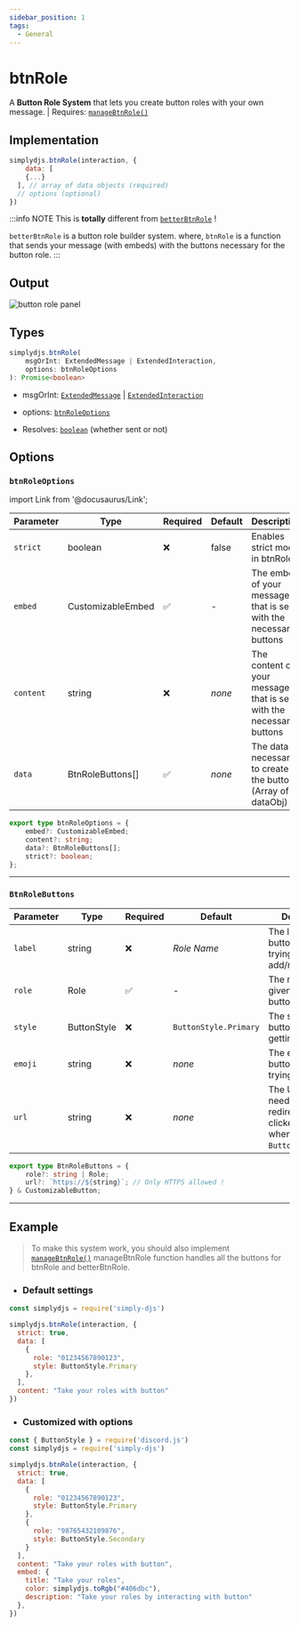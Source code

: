 ```yaml
---
sidebar_position: 1
tags:
  - General
---
```


# btnRole

A **Button Role System** that lets you create button roles with your own message. | Requires: [`manageBtnRole()`](/docs/handler/manageBtnRole)

## Implementation

```js
simplydjs.btnRole(interaction, {
	data: [
    {...}
  ], // array of data objects (required)
  // options (optional)
})
```

:::info NOTE
This is **totally** different from [`betterBtnRole`](/docs/systems/betterBtnRole) !

`betterBtnRole` is a button role builder system. where,
`btnRole` is a function that sends your message (with embeds) with the buttons necessary for the button role.
:::

## Output

![button role panel](https://i.postimg.cc/Wz2Hq6Gd/image.png)

## Types
```ts
simplydjs.btnRole(
	msgOrInt: ExtendedMessage | ExtendedInteraction,
	options: btnRoleOptions
): Promise<boolean>
```

- msgOrInt: [`ExtendedMessage`](/docs/typedef/ExtendedMessage) | [`ExtendedInteraction`](/docs/typedef/ExtendedInteraction)
- options: [`btnRoleOptions`](#btnroleoptions)

- Resolves: [`boolean`](https://developer.mozilla.org/en-US/docs/Web/JavaScript/Reference/Global_Objects/Boolean) (whether sent or not)

## Options

### `btnRoleOptions`

import Link from '@docusaurus/Link';

| Parameter | Type | Required | Default    | Description |
| --------- | ----- | -------- | -------- | ---------- |
| `strict` | <Link to="https://developer.mozilla.org/en-US/docs/Web/JavaScript/Reference/Global_Objects/Boolean">boolean</Link>       | ❌ | false | Enables strict mode in btnRole |
| `embed` | <Link to="/docs/typedef/CustomizableEmbed">CustomizableEmbed</Link>       | ✅  | -     | The embed of your message that is sent with the necessary buttons |
| `content` | <Link to="https://developer.mozilla.org/en-US/docs/Web/JavaScript/Reference/Global_Objects/String">string</Link>       | ❌        | _none_ | The content of your message that is sent with the necessary buttons |
| `data` | <Link to="#btnrolebuttons">BtnRoleButtons[]</Link>       | ✅        | _none_     | The data necessary to create the buttons. (Array of <Link to="#dataobj">dataObj</Link>) |

```ts
export type btnRoleOptions = {
	embed?: CustomizableEmbed;
	content?: string;
	data?: BtnRoleButtons[];
	strict?: boolean;
};
```

------------

### `BtnRoleButtons`

| Parameter | Type | Required | Default    | Description |
| --------- | ----- | -------- | -------- | ---------- |
| `label` | <Link to="https://developer.mozilla.org/en-US/docs/Web/JavaScript/Reference/Global_Objects/String">string</Link> | ❌ | _Role Name_  | The label of the button you're trying to add/remove |
| `role` | <Link to="https://old.discordjs.dev/#/docs/discord.js/main/class/Role">Role</Link> | ✅ | - | The role to be given when a button is clicked |
| `style` | <Link to="https://discord-api-types.dev/api/discord-api-types-v10/enum/ButtonStyle">ButtonStyle</Link> | ❌ | `ButtonStyle.Primary`  | The style of the button that is getting added.  |
| `emoji` | <Link to="https://developer.mozilla.org/en-US/docs/Web/JavaScript/Reference/Global_Objects/String">string</Link> | ❌  | _none_  | The emoji of the button you're trying to add |
| `url` | <Link to="https://developer.mozilla.org/en-US/docs/Web/JavaScript/Reference/Global_Objects/String">string</Link> | ❌  | _none_  | The URL that needs to be redirected when clicked (Only when the style is `ButtonStyle.Link`) |

```ts
export type BtnRoleButtons = {
	role?: string | Role;
	url?: `https://${string}`; // Only HTTPS allowed !
} & CustomizableButton;
```

-----------------

## Example

> To make this system work, you should also implement [`manageBtnRole()`](/docs/handler/manageBtnRole) manageBtnRole function handles all the buttons for btnRole and betterBtnRole.


- ### Default settings

```js title="btnrole.js"
const simplydjs = require('simply-djs')

simplydjs.btnRole(interaction, {
  strict: true,
  data: [
    {
      role: "01234567890123",
      style: ButtonStyle.Primary
    },
  ],
  content: "Take your roles with button"
})
```

- ### Customized with options

```js title="btnrole.js"
const { ButtonStyle } = require('discord.js')
const simplydjs = require('simply-djs')

simplydjs.btnRole(interaction, {
  strict: true,
  data: [
    {
      role: "01234567890123",
      style: ButtonStyle.Primary
    },
    {
      role: "98765432109876",
      style: ButtonStyle.Secondary
    }
  ],
  content: "Take your roles with button",
  embed: {
    title: "Take your roles",
    color: simplydjs.toRgb("#406dbc"),
    description: "Take your roles by interacting with button"
  },
})
```